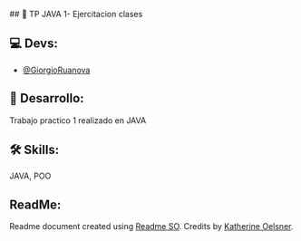 ﻿﻿## 📃 TP JAVA 1- Ejercitacion clases

## 💻 Devs:
- [@GiorgioRuanova](https://github.com/gioruanova)

## 🚀 Desarrollo:
Trabajo practico 1 realizado en JAVA

## 🛠 Skills:
JAVA, POO


## ReadMe:
Readme document created using [Readme SO](https://readme.so/es). Credits by [Katherine Oelsner](https://github.com/octokatherine).

